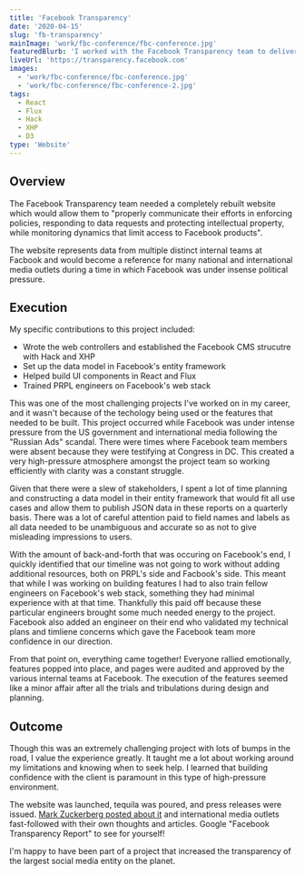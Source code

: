 ```yaml
---
title: 'Facebook Transparency'
date: '2020-04-15'
slug: 'fb-transparency'
mainImage: 'work/fbc-conference/fbc-conference.jpg'
featuredBlurb: 'I worked with the Facebook Transparency team to deliver a website to help communicate how Facbook enforces policies, responds to data requests and protects intellectual property.'
liveUrl: 'https://transparency.facebook.com'
images:
  - 'work/fbc-conference/fbc-conference.jpg'
  - 'work/fbc-conference/fbc-conference-2.jpg'
tags:
  - React
  - Flux
  - Hack
  - XHP
  - D3
type: 'Website'
---
```


## Overview

The Facebook Transparency team needed a completely rebuilt website which would allow them to "properly communicate their efforts in enforcing policies, responding to data requests and protecting intellectual property, while monitoring dynamics that limit access to Facebook products".

The website represents data from multiple distinct internal teams at Facbook and would become a reference for many national and international media outlets during a time in which Facebook was under insense political pressure.

## Execution

My specific contributions to this project included:

- Wrote the web controllers and established the Facebook CMS strucutre with Hack and XHP
- Set up the data model in Facebook's entity framework
- Helped build UI components in React and Flux
- Trained PRPL engineers on Facebook's web stack

This was one of the most challenging projects I've worked on in my career, and it wasn't because of the techology being used or the features that needed to be built. This project occurred while Facebook was under intense pressure from the US government and international media following the "Russian Ads" scandal. There were times where Facebook team members were absent because they were testifying at Congress in DC. This created a very high-pressure atmosphere amongst the project team so working efficiently with clarity was a constant struggle.

Given that there were a slew of stakeholders, I spent a lot of time planning and constructing a data model in their entity framework that would fit all use cases and allow them to publish JSON data in these reports on a quarterly basis. There was a lot of careful attention paid to field names and labels as all data needed to be unambiguous and accurate so as not to give misleading impressions to users.

With the amount of back-and-forth that was occuring on Facebook's end, I quickly identified that our timeline was not going to work without adding additional resources, both on PRPL's side and Facbook's side. This meant that while I was working on building features I had to also train fellow engineers on Facebook's web stack, something they had minimal experience with at that time. Thankfully this paid off because these particular engineers brought some much needed energy to the project. Facebook also added an engineer on their end who validated my technical plans and timliene concerns which gave the Facebook team more confidence in our direction.

From that point on, everything came together! Everyone rallied emotionally, features popped into place, and pages were audited and approved by the various internal teams at Facebook. The execution of the features seemed like a minor affair after all the trials and tribulations during design and planning.

## Outcome

Though this was an extremely challenging project with lots of bumps in the road, I value the experience greatly. It taught me a lot about working around my limitations and knowing when to seek help. I learned that building confidence with the client is paramount in this type of high-pressure environment.

The website was launched, tequila was poured, and press releases were issued. [Mark Zuckerberg posted about it](https://www.facebook.com/zuck/posts/10104954056777301) and international media outlets fast-followed with their own thoughts and articles. Google "Facebook Transparency Report" to see for yourself!

I'm happy to have been part of a project that increased the transparency of the largest social media entity on the planet.
